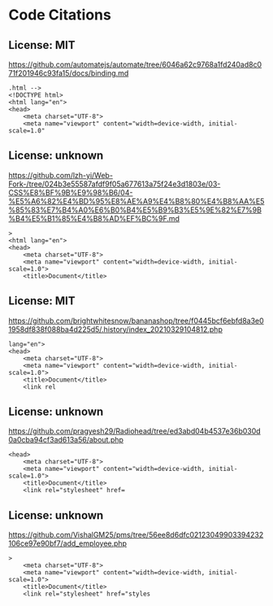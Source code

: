 # Code Citations

## License: MIT
https://github.com/automatejs/automate/tree/6046a62c9768a1fd240ad8c071f201946c93fa15/docs/binding.md

```
.html -->
<!DOCTYPE html>
<html lang="en">
<head>
    <meta charset="UTF-8">
    <meta name="viewport" content="width=device-width, initial-scale=1.0"
```


## License: unknown
https://github.com/lzh-yi/Web-Fork-/tree/024b3e55587afdf9f05a677613a75f24e3d1803e/03-CSS%E8%BF%9B%E9%98%B6/04-%E5%A6%82%E4%BD%95%E8%AE%A9%E4%B8%80%E4%B8%AA%E5%85%83%E7%B4%A0%E6%B0%B4%E5%B9%B3%E5%9E%82%E7%9B%B4%E5%B1%85%E4%B8%AD%EF%BC%9F.md

```
>
<html lang="en">
<head>
    <meta charset="UTF-8">
    <meta name="viewport" content="width=device-width, initial-scale=1.0">
    <title>Document</title>
```


## License: MIT
https://github.com/brightwhitesnow/bananashop/tree/f0445bcf6ebfd8a3e01958df838f088ba4d225d5/.history/index_20210329104812.php

```
lang="en">
<head>
    <meta charset="UTF-8">
    <meta name="viewport" content="width=device-width, initial-scale=1.0">
    <title>Document</title>
    <link rel
```


## License: unknown
https://github.com/pragyesh29/Radiohead/tree/ed3abd04b4537e36b030d0a0cba94cf3ad613a56/about.php

```
<head>
    <meta charset="UTF-8">
    <meta name="viewport" content="width=device-width, initial-scale=1.0">
    <title>Document</title>
    <link rel="stylesheet" href=
```


## License: unknown
https://github.com/VishalGM25/pms/tree/56ee8d6dfc02123049903394232106ce97e90bf7/add_employee.php

```
>
    <meta charset="UTF-8">
    <meta name="viewport" content="width=device-width, initial-scale=1.0">
    <title>Document</title>
    <link rel="stylesheet" href="styles
```

